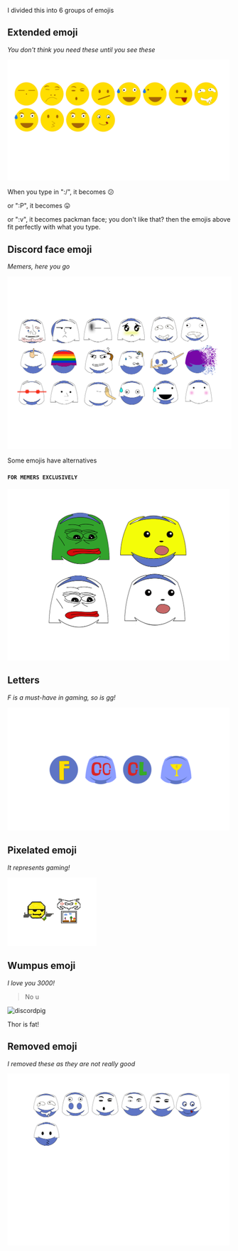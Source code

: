 I divided this into 6 groups of emojis

## Extended emoji

_You don't think you need these until you see these_

<img src="Extrase.png" alt="Extrase" width="500"/>

When you type in ":/", it becomes :confused: 

or ":P", it becomes :stuck_out_tongue: 

or ":v", it becomes packman face; you don't like that? then the emojis above fit perfectly with what you type.

## Discord face emoji

_Memers, here you go_

![DiscordEmoji](DiscordEmoji.png)

Some emojis have alternatives 

#### ```FOR MEMERS EXCLUSIVELY```

<img src="Memers.png" alt="memers" width="500"/>

## Letters 

_F is a must-have in gaming, so is gg!_

<img src="letters.png" alt="letters" width="500"/>

## Pixelated emoji

_It represents gaming!_

<img src="pizelate.png" alt="pizelate" width="200"/>

## Wumpus emoji

_I love you 3000!_

> No u 

<img src="discordpig.png" alt="discordpig" width="500"/>

Thor is fat!

## Removed emoji 

_I removed these as they are not really good_

<img src="removed.png" alt="removed" width="500"/>
